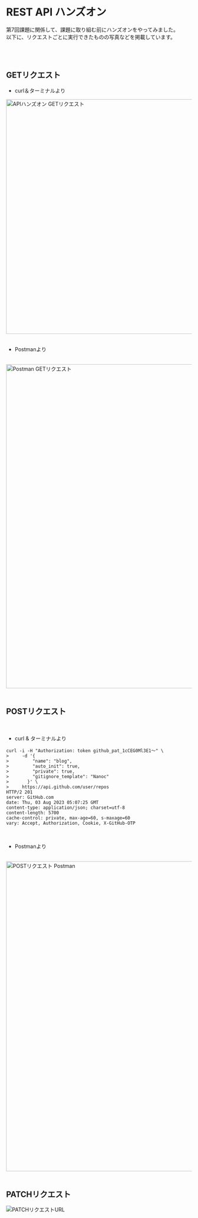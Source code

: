 # REST API ハンズオン

第7回課題に関係して、課題に取り組む前にハンズオンをやってみました。<br>
以下に、リクエストごとに実行できたものの写真などを掲載しています。

<br><br>

## GETリクエスト

- curl＆ターミナルより

<img width="635" alt="APIハンズオン GETリクエスト" src="https://github.com/capyybara/RESTAPI_hands-on/assets/137416338/4c7609f6-6b51-44b9-8d82-5af1f351116b">

<br>
<br>

- Postmanより
<br>

<img width="877" alt="Postman GETリクエスト" src="https://github.com/capyybara/RESTAPI_hands-on/assets/137416338/9cf6fcc7-5287-413c-9087-8a2959235ffd">

<br>
<br>

## POSTリクエスト

<br>

- curl & ターミナルより

```
curl -i -H "Authorization: token github_pat_1cCEG0Ml3E1〜" \
>     -d '{
>         "name": "blog",
>         "auto_init": true,
>         "private": true,
>         "gitignore_template": "Nanoc"
>       }' \
>     https://api.github.com/user/repos
HTTP/2 201 
server: GitHub.com
date: Thu, 03 Aug 2023 05:07:25 GMT
content-type: application/json; charset=utf-8
content-length: 5700
cache-control: private, max-age=60, s-maxage=60
vary: Accept, Authorization, Cookie, X-GitHub-OTP

```

<br>

- Postmanより
<br>
  <img width="839" alt="POSTリクエスト Postman" src="https://github.com/capyybara/RESTAPI_hands-on/assets/137416338/eab6cf55-f225-4bb7-acb7-001aebb2e8d5">


<br>
<br>


##  PATCHリクエスト

![PATCHリクエストURL](https://github.com/capyybara/RESTAPI_hands-on/assets/137416338/628caf2e-8c03-4bf2-9253-3e82496fe80b)

